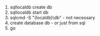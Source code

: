 1. sqllocaldb create db  
2. sqllocaldb start db  
3. sqlcmd -S "(localdb)\db" - not necessary  
4. create database db - or just from sql  
5. go  